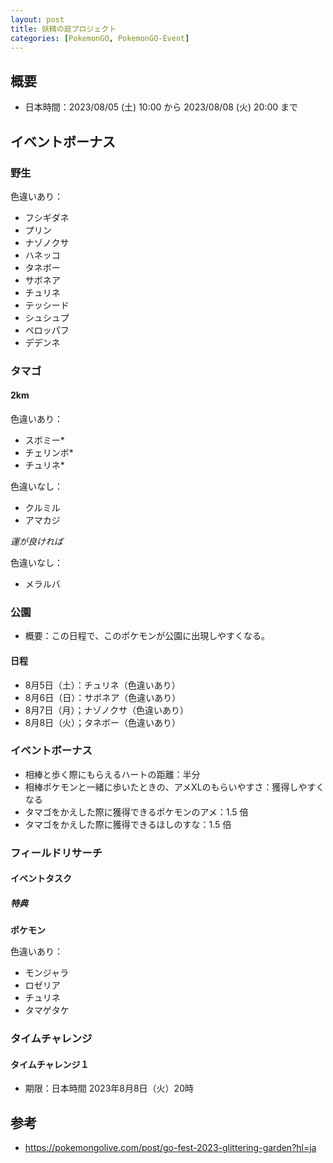 ```yaml
---
layout: post
title: 妖精の庭プロジェクト
categories: [PokemonGO, PokemonGO-Event]
---
```


## 概要

- 日本時間：2023/08/05 (土) 10:00 から 2023/08/08 (火) 20:00 まで

## イベントボーナス

### 野生

色違いあり：

- フシギダネ
- プリン
- ナゾノクサ
- ハネッコ
- タネボー
- サボネア
- チュリネ
- テッシード
- シュシュプ
- ペロッパフ
- デデンネ

### タマゴ

#### 2km

色違いあり：

- スボミー*
- チェリンボ*
- チュリネ*

色違いなし：

- クルミル
- アマカジ

*運が良ければ*

色違いなし：

- メラルバ

### 公園

- 概要：この日程で、このポケモンが公園に出現しやすくなる。

#### 日程

- 8月5日（土）：チュリネ（色違いあり）
- 8月6日（日）：サボネア（色違いあり）
- 8月7日（月）；ナゾノクサ（色違いあり）
- 8月8日（火）；タネボー（色違いあり）

### イベントボーナス

- 相棒と歩く際にもらえるハートの距離：半分
- 相棒ポケモンと一緒に歩いたときの、アメXLのもらいやすさ：獲得しやすくなる
- タマゴをかえした際に獲得できるポケモンのアメ：1.5 倍
- タマゴをかえした際に獲得できるほしのすな：1.5 倍

### フィールドリサーチ

#### イベントタスク

##### 特典

**ポケモン**

色違いあり：

- モンジャラ
- ロゼリア
- チュリネ
- タマゲタケ

### タイムチャレンジ

#### タイムチャレンジ１

- 期限：日本時間 2023年8月8日（火）20時

## 参考

- https://pokemongolive.com/post/go-fest-2023-glittering-garden?hl=ja